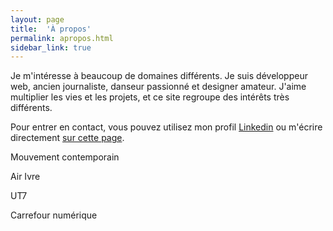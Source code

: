 ```yaml
---
layout: page
title:  'À propos'
permalink: apropos.html
sidebar_link: true
---
```


Je m'intéresse à beaucoup de domaines différents.
Je suis développeur web, ancien journaliste, danseur passionné et designer amateur. J'aime multiplier les vies et les projets, et ce site regroupe des intérêts très différents.

Pour entrer en contact, vous pouvez utilisez mon profil <a href="https://fr.linkedin.com/in/remymaucourt" target="_blank">Linkedin</a> ou m'écrire directement [sur cette page](contact.md).

Mouvement contemporain

Air Ivre

UT7

Carrefour numérique

